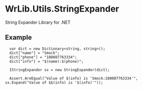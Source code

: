 # WrLib.Utils.StringExpander
String Expander Library for .NET

## Example
  
```
  var dict = new Dictionary<string, string>();
  dict["name"] = "Smock";
  dict["phone"] = "180087763334";
  dict["info"] = "$(name):$(phone)";

  IStringExpander sx = new StringExpander(dict);

  Assert.AreEqual("Value of $(info) is 'Smock:180087763334'", sx.Expand("Value of $$(info) is '$(info)'"));
```
